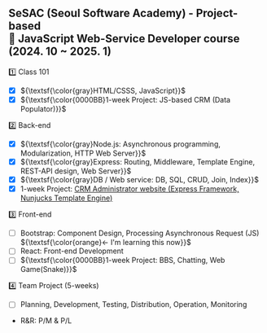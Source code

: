 ## SeSAC (Seoul Software Academy) - Project-based<br/>🎲 JavaScript Web-Service Developer course (2024. 10 ~ 2025. 1)

1️⃣ Class 101  
- [x] ${\textsf{\color{gray}HTML/CSSS, JavaScript}}$  
- [x] ${\textsf{\color{0000BB}1-week Project: JS-based CRM (Data Populator)}}$  

2️⃣ Back-end  
- [x] ${\textsf{\color{gray}Node.js: Asynchronous programming, Modularization, HTTP Web Server}}$  
- [x] ${\textsf{\color{gray}Express: Routing, Middleware, Template Engine, REST-API design, Web Server}}$  
- [x] ${\textsf{\color{gray}DB / Web service: DB, SQL, CRUD, Join, Index}}$  
- [x] 1-week Project: [CRM Administrator website (Express Framework, Nunjucks Template Engine)](https://github.com/Better2day/sesac_js2/tree/main/6.crm/8.project#crm-project)
  
3️⃣ Front-end  
- [ ] Bootstrap: Component Design, Processing Asynchronous Request (JS) ${\textsf{\color{orange}← I'm learning this now}}$  
- [ ] React: Front-end Development  
- [ ] ${\textsf{\color{0000BB}1-week Project: BBS, Chatting, Web Game(Snake)}}$  
  
4️⃣ Team Project (5-weeks)  
- [ ] Planning, Development, Testing, Distribution, Operation, Monitoring  
- R&R: P/M & P/L  
  
